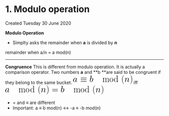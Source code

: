 # 1. Modulo operation
Created Tuesday 30 June 2020

**Modulo Operation**

* Simplty asks the remainder when **a** is divided by **n**

remainder when a/n = a mod(n)

*****

**Congruence**
This is different from modulo operation. It is actually a comparison operator.
Two numbers **a** and **b **are said to be congruent if they belong to the same bucket.
![](1._Modulo_operation/equation.png) iff ![](1._Modulo_operation/equation001.png)

* = and ≡ are different
* Important: a ≡ b mod(n) ↔ -a ≡	-b mod(n)


